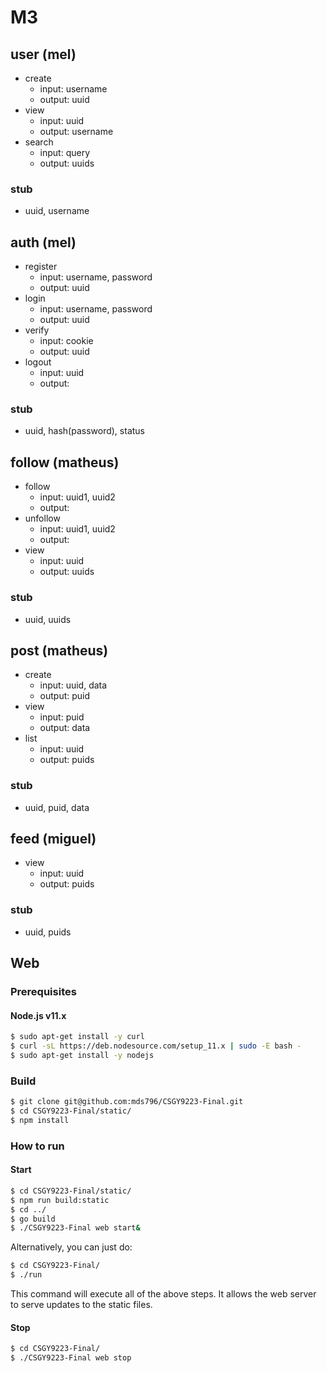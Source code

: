 # M3

## user (mel)
* create
  * input: username
  * output: uuid
* view
  * input: uuid
  * output: username
* search
  * input: query
  * output: uuids

### stub
* uuid, username

## auth (mel)
* register
  * input: username, password
  * output: uuid
* login
  * input: username, password
  * output: uuid
* verify
  * input: cookie
  * output: uuid
* logout
  * input: uuid
  * output:

### stub
* uuid, hash(password), status

## follow (matheus)
* follow
  * input: uuid1, uuid2
  * output:
* unfollow
  * input: uuid1, uuid2
  * output:
* view
  * input: uuid
  * output: uuids

### stub
* uuid, uuids

## post (matheus)
* create
  * input: uuid, data
  * output: puid
* view
  * input: puid
  * output: data
* list
  * input: uuid
  * output: puids

### stub
* uuid, puid, data

## feed (miguel)
* view
  * input: uuid
  * output: puids

### stub
* uuid, puids


## Web

### Prerequisites

#### Node.js v11.x
```bash
$ sudo apt-get install -y curl
$ curl -sL https://deb.nodesource.com/setup_11.x | sudo -E bash -
$ sudo apt-get install -y nodejs
```

### Build
```bash
$ git clone git@github.com:mds796/CSGY9223-Final.git
$ cd CSGY9223-Final/static/
$ npm install
```

### How to run

#### Start
```bash
$ cd CSGY9223-Final/static/
$ npm run build:static
$ cd ../
$ go build
$ ./CSGY9223-Final web start&
```

Alternatively, you can just do:
```bash
$ cd CSGY9223-Final/
$ ./run
```

This command will execute all of the above steps. It allows the web server to serve updates to the static files.

#### Stop
```bash
$ cd CSGY9223-Final/
$ ./CSGY9223-Final web stop
```
